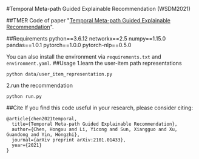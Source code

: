 #Temporal Meta-path Guided Explainable Recommendation (WSDM2021)

##TMER
Code of paper "[Temporal Meta-path Guided Explainable Recommendation](https://arxiv.org/pdf/2101.01433.pdf)".


##Requirements
python==3.6.12  networkx==2.5  numpy==1.15.0  pandas==1.0.1  pytorch==1.0.0  pytorch-nlp==0.5.0

You can also install the environment via `requirements.txt` and `environment.yaml`.
##Usage
1.learn the user-item path representations

`python data/user_item_representation.py`

2.run the recommendation

`python run.py`

##Cite
If you find this code useful in your research, please consider citing:
```
@article{chen2021temporal,
  title={Temporal Meta-path Guided Explainable Recommendation},
  author={Chen, Hongxu and Li, Yicong and Sun, Xiangguo and Xu, Guandong and Yin, Hongzhi},
  journal={arXiv preprint arXiv:2101.01433},
  year={2021}
}
```

